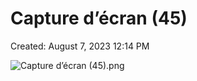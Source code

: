 # Capture d’écran (45)

Created: August 7, 2023 12:14 PM

![Capture d’écran (45).png](Capture%20d%E2%80%99e%CC%81cran%20(45)%203bde7643da0c4886a6898f3a78da7c74/Capture_dcran_(45).png)